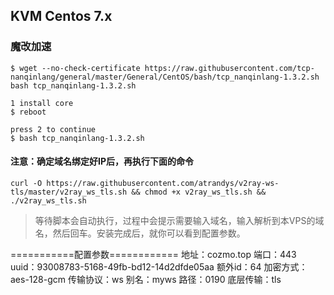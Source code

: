 ## KVM Centos 7.x
### 魔改加速
```
$ wget --no-check-certificate https://raw.githubusercontent.com/tcp-nanqinlang/general/master/General/CentOS/bash/tcp_nanqinlang-1.3.2.sh
bash tcp_nanqinlang-1.3.2.sh
```

```
1 install core
$ reboot
```

```
press 2 to continue
$ bash tcp_nanqinlang-1.3.2.sh
```
#### 注意：确定域名绑定好IP后，再执行下面的命令

```
curl -O https://raw.githubusercontent.com/atrandys/v2ray-ws-tls/master/v2ray_ws_tls.sh && chmod +x v2ray_ws_tls.sh && ./v2ray_ws_tls.sh
```
> 等待脚本会自动执行，过程中会提示需要输入域名，输入解析到本VPS的域名，然后回车。安装完成后，就你可以看到配置参数。

 ===========配置参数============ 
 地址：cozmo.top 
 端口：443 
 uuid：93008783-5168-49fb-bd12-14d2dfde05aa 
 额外id：64 
 加密方式：aes-128-gcm 
 传输协议：ws 
 别名：myws 
 路径：0190 
 底层传输：tls
